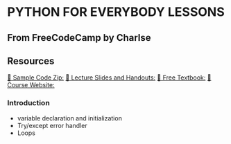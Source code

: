 # PYTHON FOR EVERYBODY LESSONS
## From FreeCodeCamp by Charlse

## Resources
[🔗 Sample Code Zip:](https://www.py4e.com/code3.zip)
[🔗 Lecture Slides and Handouts:](https://www.py4e.com/lectures3/)
[🔗 Free Textbook:](https://www.py4e.com/book.php)
[🔗 Course Website:](https://www.py4e.com/)

### Introduction
- variable declaration and initialization
- Try/except error handler
- Loops